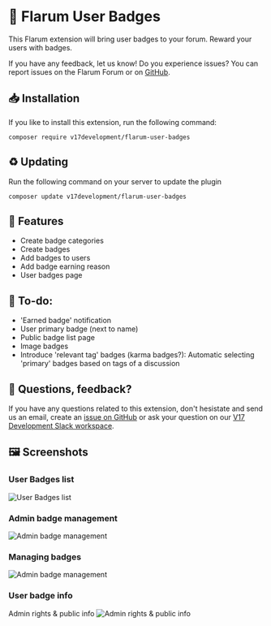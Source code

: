 # 🔖 Flarum User Badges 
This Flarum extension will bring user badges to your forum. Reward your users with badges.

If you have any feedback, let us know! Do you experience issues? You can report issues on the Flarum Forum or on [GitHub](https://github.com/v17development/flarum-user-badges).

## 📥 Installation
If you like to install this extension, run the following command:
```
composer require v17development/flarum-user-badges
```

## ♻ Updating
Run the following command on your server to update the plugin
```
composer update v17development/flarum-user-badges
```

## 🦸 Features
- Create badge categories
- Create badges
- Add badges to users
- Add badge earning reason
- User badges page

## 📝 To-do:
- 'Earned badge' notification
- User primary badge (next to name)
- Public badge list page
- Image badges
- Introduce 'relevant tag' badges (karma badges?): Automatic selecting 'primary' badges based on tags of a discussion

## 🙋 Questions, feedback?
If you have any questions related to this extension, don't hesistate and send us an email, create an [issue on GitHub](https://github.com/v17development/flarum-user-badges) or ask your question on our [V17 Development Slack workspace](https://join.slack.com/t/v17dev/shared_invite/zt-g6ky1fd3-RreB9UB~636jL~QjDGfZHg).

## 🖼️ Screenshots

### User Badges list
![User Badges list](https://i.imgur.com/yi48Mbw.png)

### Admin badge management
![Admin badge management](https://i.imgur.com/bji13xf.png)

### Managing badges
![Admin badge management](https://i.imgur.com/jfZ6uSL.png)

### User badge info
Admin rights & public info
![Admin rights & public info](https://i.imgur.com/XVKIZje.png)
